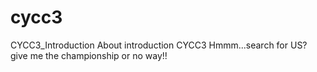 # cycc3
CYCC3_Introduction
About introduction CYCC3
Hmmm...search for US?
give me the championship or no way!!
